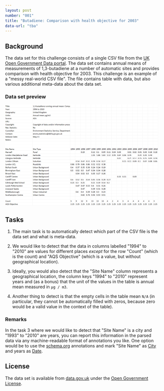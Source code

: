 ```yaml
---
layout: post
number: "001"
title: "Butadiene: Comparison with health objective for 2003"
data-url: "tba"
---
```


## Background
The data set for this challenge consists of a single CSV file from the 
[UK Open Government Data portal](https://data.gov.uk/). The data set contains
annual means of measurements of 1,3-butadiene at a number of automatic sites
and provides comparison with health objective for 2003.
This challenge is an example of a "messy real-world CSV file". The file contains
table with data, but also various additional meta-data about the data set. 

### Data set preview 

![](2016-08-23-butadiene-heath-objectives/screenshot.png?)

## Tasks

 1. The main task is to automatically detect which part of the CSV file is 
   the data set and what is meta-data.
   
 2. We would like to detect that the data in columns labelled "1994" to "2010"
   are values for different places _except_ for the row "Count" (which is the
   count) and "AQS Objective" (which is a value, but without geographical 
   location). 
   
 3. Ideally, you would also detect that the "Site Name" column represents
   a geographical location, the column keys "1994" to "2010" represent
   years and (as a bonus) that the unit of the values in the table is annual 
   mean measured in `µg / m3`.

 4. Another thing to detect is that the empty cells in the table mean `N/A`
   (in particular, they cannot be automatically filled with zeros, because
   zero would be a valid value in the context of the table).
   
### Remarks

In the task 3 where we would like to detect that "Site Name" is a city and
"1993" to "2010" are years, you can report this information in the parsed data
via any machine-readable format of annotations you like. One option would be
to use the [schema.org](http://schema.org/) annotations and mark "Site Name"
as [City](http://schema.org/City) and years as [Date](http://schema.org/Date).

## License

The data set is available from [data.gov.uk](https://data.gov.uk/dataset/13-butadiene-running-annual-mean-at-automatic-sites-comparison-with-health-objective-for-2003-u-2010) under the 
[Open Government
License](http://www.nationalarchives.gov.uk/doc/open-government-licence/version/3/).
